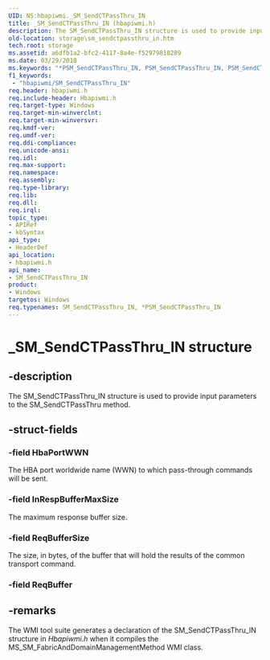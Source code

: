 ```yaml
---
UID: NS:hbapiwmi._SM_SendCTPassThru_IN
title: _SM_SendCTPassThru_IN (hbapiwmi.h)
description: The SM_SendCTPassThru_IN structure is used to provide input parameters to the SM_SendCTPassThru method.
old-location: storage\sm_sendctpassthru_in.htm
tech.root: storage
ms.assetid: a6dfb1a2-bfc2-4117-8a4e-f52979818289
ms.date: 03/29/2018
ms.keywords: "*PSM_SendCTPassThru_IN, PSM_SendCTPassThru_IN, PSM_SendCTPassThru_IN structure pointer [Storage Devices], SM_SendCTPassThru_IN, SM_SendCTPassThru_IN structure [Storage Devices], _SM_SendCTPassThru_IN, hbapiwmi/PSM_SendCTPassThru_IN, hbapiwmi/SM_SendCTPassThru_IN, storage.sm_sendctpassthru_in, structs-Fibre_87514826-5f0e-4b59-a514-a4e14f60c4bb.xml"
f1_keywords:
 - "hbapiwmi/SM_SendCTPassThru_IN"
req.header: hbapiwmi.h
req.include-header: Hbapiwmi.h
req.target-type: Windows
req.target-min-winverclnt: 
req.target-min-winversvr: 
req.kmdf-ver: 
req.umdf-ver: 
req.ddi-compliance: 
req.unicode-ansi: 
req.idl: 
req.max-support: 
req.namespace: 
req.assembly: 
req.type-library: 
req.lib: 
req.dll: 
req.irql: 
topic_type:
- APIRef
- kbSyntax
api_type:
- HeaderDef
api_location:
- hbapiwmi.h
api_name:
- SM_SendCTPassThru_IN
product:
- Windows
targetos: Windows
req.typenames: SM_SendCTPassThru_IN, *PSM_SendCTPassThru_IN
---
```


# _SM_SendCTPassThru_IN structure


## -description


The SM_SendCTPassThru_IN structure is used to provide input parameters to the SM_SendCTPassThru method.


## -struct-fields




### -field HbaPortWWN

The HBA port worldwide name (WWN) to which pass-through commands will be sent.


### -field InRespBufferMaxSize

The maximum response buffer size.


### -field ReqBufferSize

The size, in bytes, of the buffer that will hold the results of the common transport command.


### -field ReqBuffer


## -remarks



The WMI tool suite generates a declaration of the SM_SendCTPassThru_IN structure in <i>Hbapiwmi.h</i> when it compiles the MS_SM_FabricAndDomainManagementMethod WMI class.



